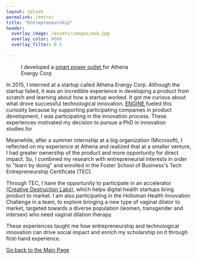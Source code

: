 ```yaml
---
layout: splash
permalink: /entre/
title: "Entrepreneurship"
header:
  overlay_image: /assets/images/asb.jpg
  overlay_color: #000
  overlay_filter: 0.5
  
---
```


<figure style="width: 300px" class="align-right">
  <img src="{{ site.url }}{{ site.baseurl }}/assets/images/entre_athena.JPG" alt="">
  <figcaption>I developed a <a href = "https://www.kickstarter.com/projects/1880021630/the-wired-outlet-energy-control-through-the-cloud?ref=discovery&term=Dimos%20Katsis">smart power outlet </a> for Athena Energy Corp</figcaption>
</figure>

In 2015, I interned at a startup called Athena Energy Corp. Although the startup failed, it was an incredible experience in developing a product from scratch and learning about how a startup worked. It got me curious about what drove successful technological innovation. <a href = "https://shruti-misra.github.io/husky100/engine/">ENGINE </a> fueled this curiosity because by supporting participating companies in product development, I was participating in the innovation process. These experiences motivated my decision to pursue a PhD in innovation studies.for 

Meanwhile, after a summer internship at a big organization (Microsoft), I reflected on my experience at Athena and realized that at a smaller venture, I had greater ownership of the product and more opportunity for direct impact. So, I combined my research with entrepreneurial interests in order to "learn by doing" and enrolled in the Foster School of Business's Tech Entrepreneurship Certificate (TEC). 

Through TEC, I have the opportunity to participate in an accelerator <a href = "https://www.creativedestructionlab.com/locations/seattle/">(Creative Destruction Labs)</a>, which helps digital health startups bring product to market. I am also participating in the Holloman Health Innovation Challenge in a team, to explore bringing a new type of vaginal dilator to market, targeted towards a diverse population (women, transgender and intersex) who need vaginal dilation therapy.

These experiences taught me how entrepreneurship and technological innovation can drive social impact and enrich my scholarship on it through first-hand experience.

<a href="https://shruti-misra.github.io/husky100/" class="btn--info">Go back to the Main Page</a>